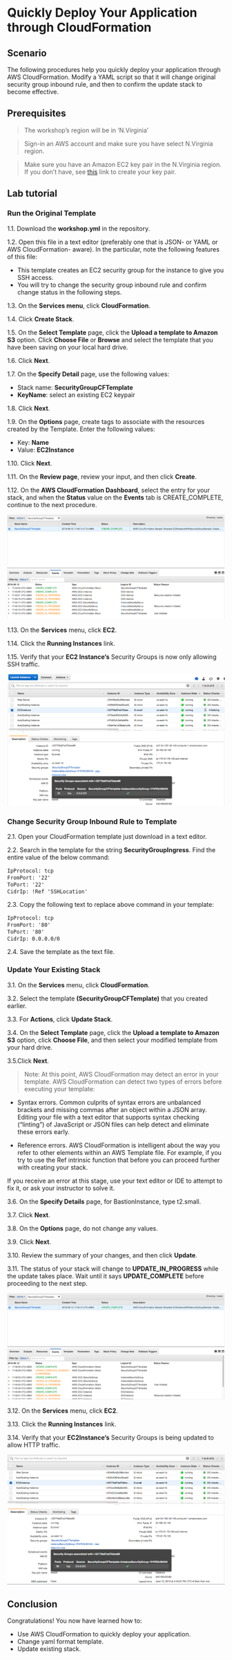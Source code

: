 # Quickly Deploy Your Application through CloudFormation



## Scenario
The following procedures help you quickly deploy your application through AWS CloudFormation. Modify a YAML script so that it will change original security group inbound rule, and then to confirm the update stack to become effective.


## Prerequisites
>The workshop’s region will be in ‘N.Virginia’

>Sign-in an AWS account and make sure you have select N.Virginia region.

>Make sure you have an Amazon EC2 key pair in the N.Virginia region. If you don’t have, see [this](https://docs.aws.amazon.com/AWSEC2/latest/UserGuide/ec2-key-pairs.html#having-ec2-create-your-key-pair) link to create your key pair.

## Lab tutorial
### Run the Original Template
1.1.  Download the **workshop.yml** in the repository.

1.2. Open this file in a text editor (preferably one that is JSON- or YAML or AWS CloudFormation- aware). In the particular, note the following features of this file:

* This template creates an EC2 security group for the instance to give you SSH access.
* You will try to change the security group inbound rule and confirm change status in the following steps.

1.3. On the **Services menu**, click **CloudFormation**.

1.4. Click **Create Stack**.

1.5. On the **Select Template** page, click the **Upload a template to Amazon S3** option. Click **Choose File** or **Browse** and select the template that you have been saving on your local hard drive.

1.6. Click **Next**.

1.7. On the **Specify Detail** page, use the following values:

* Stack name: **SecurityGroupCFTemplate**
* **KeyName**: select an existing EC2 keypair

1.8. Click **Next**.

1.9. On the **Options** page, create tags to associate with the resources created by the Template. Enter the following values:
* Key: **Name**
* Value: **EC2Instance**

1.10. Click **Next**.

1.11. On the **Review page**, review your input, and then click **Create**.

1.12. On the **AWS CloudFormation Dashboard**, select the entry for your stack, and when the **Status** value on the **Events** tab is CREATE_COMPLETE, continue to the next procedure.

![1.png](/images/1.png)

1.13. On the **Services** menu, click **EC2**.

1.14. Click the **Running Instances** link.

1.15. Verify that your **EC2 Instance‘s** Security Groups is now only allowing SSH traffic.

![2.png](/images/2.png)

### Change Security Group Inbound Rule to Template

2.1. Open your CloudFormation template just download in a text editor.

2.2. Search in the template for the string **SecurityGroupIngress**. Find the entire value of the below command:

    IpProtocol: tcp
    FromPort: '22'
    ToPort: '22'
    CidrIp: !Ref 'SSHLocation'

2.3. Copy the following text to replace above command in your template:

    IpProtocol: tcp
    FromPort: '80'
    ToPort: '80'
    CidrIp: 0.0.0.0/0

2.4. Save the template as the text file.


### Update Your Existing Stack

3.1. On the **Services** menu, click **CloudFormation**.

3.2. Select the template **(SecurityGroupCFTemplate)** that you created earlier.

3.3. For **Actions**, click **Update Stack**.

3.4. On the **Select Template** page, click the **Upload a template to Amazon S3** option, click **Choose File**, and then select your modified template from your hard drive.

3.5.Click **Next**.

>Note: At this point, AWS CloudFormation may detect an error in your template. AWS CloudFormation can detect two types of errors before executing your template:

* Syntax errors. Common culprits of syntax errors are unbalanced brackets and missing commas after an object within a JSON array. Editing your file with a text editor that supports syntax checking (“linting”) of JavaScript or JSON files can help detect and eliminate these errors early.

* Reference errors. AWS CloudFormation is intelligent about the way you refer to other elements within an AWS Template file. For example, if you try to use the Ref intrinsic function that before you can proceed further with creating your stack.

If you receive an error at this stage, use your text editor or IDE to attempt to
fix it, or ask your instructor to solve it.

3.6. On the **Specify Details** page, for BastionInstance, type t2.small.

3.7. Click **Next**.

3.8. On the **Options** page, do not change any values.

3.9. Click **Next**.

3.10. Review the summary of your changes, and then click **Update**.

3.11. The status of your stack will change to **UPDATE_IN_PROGRESS** while the update takes place. Wait until it says **UPDATE_COMPLETE** before proceeding to the next step.

![3.png](/images/3.png)

3.12. On the **Services** menu, click **EC2**.

3.13. Click the **Running Instances** link.

3.14. Verify that your **EC2Instance‘s** Security Groups is being updated to allow HTTP traffic.

![4.png](/images/4.png)

## Conclusion

Congratulations! You now have learned how to:
* Use AWS CloudFormation to quickly deploy your application.
* Change yaml format template.
* Update existing stack.



